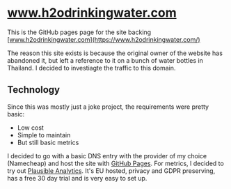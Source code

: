 # www.h2odrinkingwater.com

This is the GitHub pages page for the site backing [www.h2odrinkingwater.com](https://www.h2odrinkingwater.com/)

The reason this site exists is because the original owner of the website has abandoned it, but left a reference
to it on a bunch of water bottles in Thailand. I decided to investiagte the traffic to this domain.

## Technology

Since this was mostly just a joke project, the requirements were pretty basic:

- Low cost
- Simple to maintain
- But still basic metrics

I decided to go with a basic DNS entry with the provider of my choice (Namecheap) and host the site with [GitHub Pages](https://github.io/). For metrics, I decided to try out [Plausible Analytics](https://plausible.io/). It's EU hosted, privacy and GDPR preserving, has a free 30 day trial and is very easy to set up.
